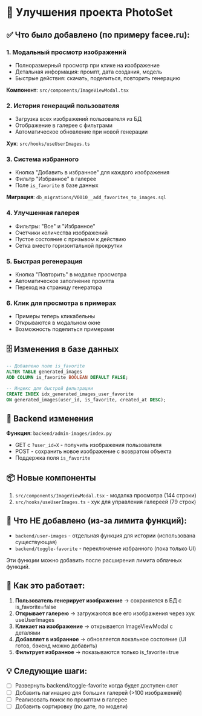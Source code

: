 # 🎨 Улучшения проекта PhotoSet

## ✅ Что было добавлено (по примеру facee.ru):

### 1. **Модальный просмотр изображений**
- Полноразмерный просмотр при клике на изображение
- Детальная информация: промпт, дата создания, модель
- Быстрые действия: скачать, поделиться, повторить генерацию

**Компонент**: `src/components/ImageViewModal.tsx`

### 2. **История генераций пользователя**
- Загрузка всех изображений пользователя из БД
- Отображение в галерее с фильтрами
- Автоматическое обновление при новой генерации

**Хук**: `src/hooks/useUserImages.ts`

### 3. **Система избранного**
- Кнопка "Добавить в избранное" для каждого изображения
- Фильтр "Избранное" в галерее
- Поле `is_favorite` в базе данных

**Миграция**: `db_migrations/V0010__add_favorites_to_images.sql`

### 4. **Улучшенная галерея**
- Фильтры: "Все" и "Избранное"
- Счетчики количества изображений
- Пустое состояние с призывом к действию
- Сетка вместо горизонтальной прокрутки

### 5. **Быстрая регенерация**
- Кнопка "Повторить" в модалке просмотра
- Автоматическое заполнение промпта
- Переход на страницу генератора

### 6. **Клик для просмотра в примерах**
- Примеры теперь кликабельны
- Открываются в модальном окне
- Возможность поделиться примерами

## 🗄️ Изменения в базе данных

```sql
-- Добавлено поле is_favorite
ALTER TABLE generated_images 
ADD COLUMN is_favorite BOOLEAN DEFAULT FALSE;

-- Индекс для быстрой фильтрации
CREATE INDEX idx_generated_images_user_favorite 
ON generated_images(user_id, is_favorite, created_at DESC);
```

## 🔧 Backend изменения

**Функция**: `backend/admin-images/index.py`
- GET с `?user_id=X` - получить изображения пользователя
- POST - сохранить новое изображение с возвратом объекта
- Поддержка поля `is_favorite`

## 📦 Новые компоненты

1. `src/components/ImageViewModal.tsx` - модалка просмотра (144 строки)
2. `src/hooks/useUserImages.ts` - хук для управления галереей (79 строк)

## 🎯 Что НЕ добавлено (из-за лимита функций):

- `backend/user-images` - отдельная функция для истории (использована существующая)
- `backend/toggle-favorite` - переключение избранного (пока только UI)

Эти функции можно добавить после расширения лимита облачных функций.

## 🚀 Как это работает:

1. **Пользователь генерирует изображение** → сохраняется в БД с is_favorite=false
2. **Открывает галерею** → загружаются все его изображения через хук useUserImages
3. **Кликает на изображение** → открывается ImageViewModal с деталями
4. **Добавляет в избранное** → обновляется локальное состояние (UI готов, бэкенд можно добавить)
5. **Фильтрует избранное** → показываются только is_favorite=true

## 💡 Следующие шаги:

- [ ] Развернуть backend/toggle-favorite когда будет доступен слот
- [ ] Добавить пагинацию для больших галерей (>100 изображений)
- [ ] Реализовать поиск по промптам в галерее
- [ ] Добавить сортировку (по дате, по модели)
